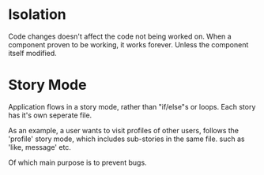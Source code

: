 # Isolation
Code changes doesn't affect the code not being worked on.
When a component proven to be working, it works forever. Unless the component itself modified.

# Story Mode
Application flows in a story mode, rather than "if/else"s or loops. Each story has it's own seperate file.

As an example, a user wants to visit profiles of other users, follows the 'profile' story mode, which includes sub-stories in the same file. such as 'like, message' etc.

Of which main purpose is to prevent bugs.

